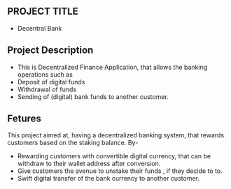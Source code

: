 ## PROJECT TITLE
- Decentral Bank
  
## Project Description
- This is Decentralized Finance Application, that allows the banking operations such as 
- Deposit of digital funds 
- Withdrawal of funds
- Sending of (digital) bank funds to another customer.
  
## Fetures
  This project aimed at, having a decentralized banking system, that rewards customers based on the staking balance. By-
  - Rewarding customers with convertible digital currency, that can be withdraw to their wallet address after conversion.
  - Give customers the avenue to unstake their funds , if they decide to to.
  - Swift digital transfer of the bank currency to another customer.
  